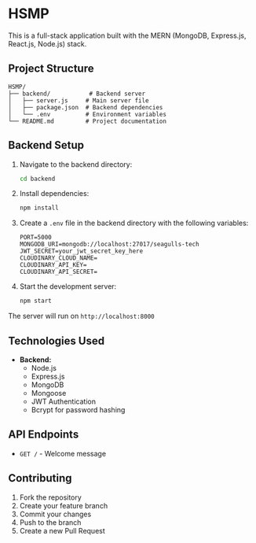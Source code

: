 # HSMP
This is a full-stack application built with the MERN (MongoDB, Express.js, React.js, Node.js) stack.

## Project Structure

```
HSMP/
├── backend/           # Backend server
│   ├── server.js     # Main server file
│   ├── package.json  # Backend dependencies
│   └── .env          # Environment variables
└── README.md         # Project documentation
```

## Backend Setup

1. Navigate to the backend directory:
   ```bash
   cd backend
   ```

2. Install dependencies:
   ```bash
   npm install
   ```

3. Create a `.env` file in the backend directory with the following variables:
   ```
   PORT=5000
   MONGODB_URI=mongodb://localhost:27017/seagulls-tech
   JWT_SECRET=your_jwt_secret_key_here
   CLOUDINARY_CLOUD_NAME=
   CLOUDINARY_API_KEY=
   CLOUDINARY_API_SECRET=
   ```

4. Start the development server:
   ```bash
   npm start
   ```

The server will run on `http://localhost:8000`

## Technologies Used

- **Backend:**
  - Node.js
  - Express.js
  - MongoDB
  - Mongoose
  - JWT Authentication
  - Bcrypt for password hashing

## API Endpoints

- `GET /` - Welcome message

## Contributing

1. Fork the repository
2. Create your feature branch
3. Commit your changes
4. Push to the branch
5. Create a new Pull Request 
